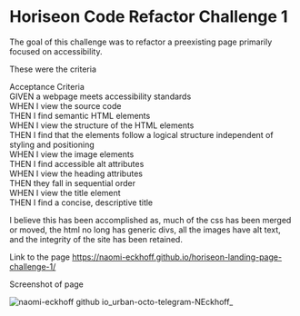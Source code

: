 # Horiseon Code Refactor Challenge 1

The goal of this challenge was to refactor a preexisting page primarily focused on accessibility.

These were the criteria

Acceptance Criteria <br/>
GIVEN a webpage meets accessibility standards<br/>
WHEN I view the source code<br/>
THEN I find semantic HTML elements<br/>
WHEN I view the structure of the HTML elements<br/>
THEN I find that the elements follow a logical structure independent of styling and positioning<br/>
WHEN I view the image elements<br/>
THEN I find accessible alt attributes<br/>
WHEN I view the heading attributes<br/>
THEN they fall in sequential order<br/>
WHEN I view the title element<br/>
THEN I find a concise, descriptive title<br/>

I believe this has been accomplished as, much of the css has been merged or moved, the html no long has generic divs, all the images have alt text, and the integrity of the site has been retained. 



Link to the page
https://naomi-eckhoff.github.io/horiseon-landing-page-challenge-1/



Screenshot of page

![naomi-eckhoff github io_urban-octo-telegram-NEckhoff_](https://user-images.githubusercontent.com/88948869/134784673-41f2c574-4e3c-40e4-a5d9-9fb7f9c1ca33.png)


